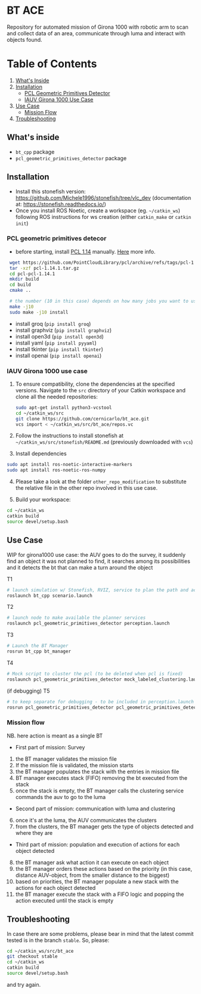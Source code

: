 # BT ACE
Repository for automated mission of Girona 1000 with robotic arm to scan and collect data of an area, communicate through luma and interact with objects found.


# Table of Contents
1. [What's Inside](#whats-inside)
2. [Installation](#installation)
   - [PCL Geometric Primitives Detector](#pcl-geometric-primitives-detector)
   - [IAUV Girona 1000 Use Case](#iauv-girona-1000-use-case)
3. [Use Case](#use-case)
   - [Mission Flow](#mission-flow)
4. [Troubleshooting](#troubleshooting)


## What's inside
<!-- Description packages? -->
- `bt_cpp` package
- `pcl_geometric_primitives_detector` package

## Installation
- Install this stonefish version: https://github.com/Michele1996/stonefish/tree/vlc_dev (documentation at: https://stonefish.readthedocs.io/)
- Once you install ROS Noetic, create a workspace (eg. `~/catkin_ws`) following ROS instructions for ws creation (either `catkin_make` or `catkin init`)

### PCL geometric primitives detecor
* before starting, install [PCL 1.14](https://github.com/PointCloudLibrary/pcl/releases/tag/pcl-1.14.1) manually. [Here](https://pcl.readthedocs.io/projects/tutorials/en/latest/compiling_pcl_posix.html) more info.

```bash
 wget https://github.com/PointCloudLibrary/pcl/archive/refs/tags/pcl-1.14.1.tar.gz
 tar -xzf pcl-1.14.1.tar.gz
 cd pcl-pcl-1.14.1
 mkdir build
 cd build
 cmake ..

 # the number (10 in this case) depends on how many jobs you want to use
 make -j10
 sudo make -j10 install
```

<!-- TODO: put this in a requirement.txt file and add the instruction to install them with the version we used -->
* install groq (`pip install groq`)
* install graphviz (`pip install graphviz`)
* install open3d (`pip install open3d`)
* install yaml (`pip install pyyaml`)
* install tkinter (`pip install tkinter`)
* install openai (`pip install openai`)

### IAUV Girona 1000 use case
1. To ensure compatibility, clone the dependencies at the specified versions. Navigate to the `src` directory of your Catkin workspace and clone all the needed repositories:

   ```bash
   sudo apt-get install python3-vcstool
   cd ~/catkin_ws/src
   git clone https://github.com/cernicarlo/bt_ace.git
   vcs import < ~/catkin_ws/src/bt_ace/repos.vc
   ```
2. Follow the instructions to install stonefish at `~/catkin_ws/src/stonefish/README.md` (previously downloaded with `vcs`) 
3. Install dependencies
<!-- TODO: reseolve with this (to be tested in a fresh environment):
```bash
cd ~/catkin_ws
rosdep install --from-paths src --ignore-src -r -y
```
 -->
```bash
sudo apt install ros-noetic-interactive-markers
sudo apt install ros-noetic-ros-numpy
```

<!-- This branch is built to work with [iauv_demo](https://github.com/GitSRealpe/iauv_demo/): git clone this repo in the same `~/catkin_ws/src` and follow the instructions provided by the repo. I used this [commit](https://github.com/GitSRealpe/iauv_demo/commit/4848c8fe560a5b6e492adde968dbb2573105e5b6). PTAL at `other_repo_modifications`

I also cloned and built these public repo (some of them may be not relevant for this project):
- [blueprintlab_reachbravo7_manipulator_description](https://bitbucket.org/udg_cirs/blueprintlab_reachbravo7_manipulator_description.git)
- [cola2_core](https://bitbucket.org/iquarobotics/cola2_core.git)
- [cola2_girona1000](https://bitbucket.org/udg_cirs/cola2_girona1000.git)
- [cola2_lib](https://bitbucket.org/iquarobotics/cola2_lib.git)
- [cola2_lib_ros](https://bitbucket.org/iquarobotics/cola2_lib_ros.git)
- [cola2_msgs](https://bitbucket.org/iquarobotics/cola2_msgs.git)
- [cola2_stonefish](https://bitbucket.org/iquarobotics/cola2_stonefish.git)
- [girona1000_description](https://bitbucket.org/udg_cirs/girona1000_description.git)
- [girona_utils](https://github.com/GitSRealpe/girona_utils.git)
- [stonefish](https://github.com/Michele1996/stonefish/tree/vlc_dev)
- [stonefish_ros](https://github.com/Michele1996/stonefish_ros) -->

4. Please take a look at the folder `other_repo_modification` to substitute the relative file in the other repo involved in this use case.

5. Build your workspace:
```bash
cd ~/catkin_ws
catkin build
source devel/setup.bash
```

## Use Case
WIP for girona1000 use case: the AUV goes to do the survey, it suddenly find an object it was not planned to find, it searches among its possibilities and it detects the bt that can make a turn around the object

T1
```bash
# launch simulation w/ Stonefish, RVIZ, service to plan the path and action service to follow the path
roslaunch bt_cpp scenario.launch
```

T2
```bash
# launch node to make available the planner services
roslaunch pcl_geometric_primitives_detector perception.launch
```

T3
```bash
# Launch the BT Manager
rosrun bt_cpp bt_manager
```

T4
```bash
# Mock script to cluster the pcl (to be deleted when pcl is fixed)
roslaunch pcl_geometric_primitives_detector mock_labeled_clustering.launch
```

(if debugging) T5
```bash
# to keep separate for debugging - to be included in perception.launch
rosrun pcl_geometric_primitives_detector pcl_geometric_primitives_detector
```
### Mission flow
NB. here action is meant as a single BT

- First part of mission: Survey
1. the BT manager validates the mission file
2. If the mission file is validated, the mission starts
3. the BT manager populates the stack with the entries in mission file
4. BT manager executes stack (FIFO) removing the bt executed from the stack
5. once the stack is empty, the BT manager calls the clustering service commands the auv to go to the luma

- Second part of mission: communication with luma and clustering
6. once it's at the luma, the AUV communicates the clusters
7. from the clusters, the BT manager gets the type of objects detected and where they are

- Third part of mission: population and execution of actions for each object detected
8. the BT manager ask what action it can execute on each object 
9. the BT manager orders these actions based on the priority (in this case, distance AUV-object, from the smaller distance to the biggest)
10. based on priorities, the BT manager populate a new stack with the actions for each object detected
11. the BT manager execute the stack with a FIFO logic and popping the action executed until the stack is empty

## Troubleshooting

In case there are some problems, please bear in mind that the latest commit tested is in the branch `stable`. So, please:

```bash
cd ~/catkin_ws/src/bt_ace
git checkout stable
cd ~/catkin_ws
catkin build
source devel/setup.bash
```

and try again.
